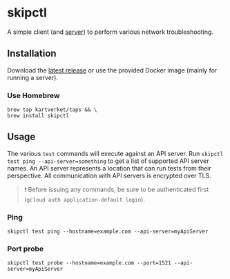 # skipctl

A simple client (and [server](./server.md)) to perform various network troubleshooting.

## Installation

Download the [latest release](https://github.com/kartverket/skipctl/releases) or use the provided Docker image (mainly for running a server).

### Use Homebrew

```shell
brew tap kartverket/taps && \
brew install skipctl
```

## Usage

The various `test` commands will execute against an API server. Run `skipctl test ping --api-server=something` to get a list of supported API server names.
An API server represents a location that can run tests from their perspective. All communication with API servers is encrypted over TLS.

> :exclamation: Before issuing any commands, be sure to be authenticated first (`gcloud auth application-default login`). 

### Ping

```shell
skipctl test ping --hostname=example.com --api-server=myApiServer
```

### Port probe

```shell
skipctl test probe --hostname=example.com --port=1521 --api-server=myApiServer
```
